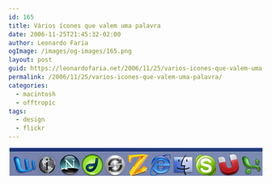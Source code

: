 ```yaml
---
id: 165
title: Vários ícones que valem uma palavra
date: 2006-11-25T21:45:32-02:00
author: Leonardo Faria
ogImage: /images/og-images/165.png
layout: post
guid: https://leonardofaria.net/2006/11/25/varios-icones-que-valem-uma-palavra/
permalink: /2006/11/25/varios-icones-que-valem-uma-palavra/
categories:
  - macintosh
  - offtropic
tags:
  - design
  - flickr
---
```

<center>
  <a href="http://www.flickr.com/groups/icon_words/pool/"><img src="/wp-content/uploads/2006/11/windowzesux.jpg" alt="windowzesux" /></a>
</center>
